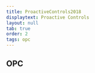 ```yaml
---
title: ProactiveControls2018
displaytext: Proactive Controls
layout: null
tab: true
order: 2
tags: opc
---
```



## OPC

